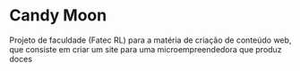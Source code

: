 # Candy Moon
Projeto de faculdade (Fatec RL) para a matéria de criação de conteúdo web, que consiste em criar um site para uma microempreendedora que produz doces
